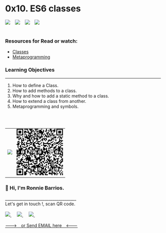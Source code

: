 # 0x10. ES6 classes
<!-- badges section with https://img.shields.io/ -->

<span>
  <img src="https://img.shields.io/badge/Specialization-webstack--backend-teal"/>
</span>
&nbsp;&nbsp;

<span>
  <img src="https://img.shields.io/badge/Training-Holberton-red"/>
</span>
&nbsp;&nbsp;

<span>
  <img src="https://img.shields.io/badge/Cohort%20%23-13-yellowgreen"/>
</span>
&nbsp;&nbsp;

<span>
  <img src="https://img.shields.io/badge/Directory-0x10--ES6__classes-blue"/>
</span>
<br>
<br>


### Resources for Read or watch:

* [Classes](https://intranet.hbtn.io/rltoken/C7olHTRPCaiklNo2GRAn_w)  
* [Metaprogramming](https://intranet.hbtn.io/rltoken/ovRM79Xgaurxta1j-DpEng)  

### Learning Objectives  
---
1. How to define a Class.  
2. How to add methods to a class.  
3. Why and how to add a static method to a class.  
4. How to extend a class from another.  
5. Metaprogramming and symbols.  


<!-- Social networks section -->

<br>
<br>
<table>
  <tr>
    <td>
      <img
        src="https://avatars.githubusercontent.com/u/65184918?v=4"
        width="150px"
      />
    </td>
    <td>
      <img
        src="https://github.com/ronniebm/holbertonschool-web_front_end/blob/master/qr-code.png"
        width="150px"
      />
    </td>
  </tr>
</table>

<h3>
  <b>👋 Hi, I'm Ronnie Barrios.
  </b>
</h3>
____________________________________
<br>
Let's get in touch !, scan QR code.
<br><br>

<a href="https://twitter.com/ronniealberto">
  <img 
    src="https://pics.freeicons.io/uploads/icons/png/20422544081555590088-512.png"
    width="30px"
  />
</a>
&emsp;

<a href="https://www.linkedin.com/in/ronniebm/">
  <img 
    src="https://pics.freeicons.io/uploads/icons/png/15792152941556105325-512.png"
    width="30px"
  />
</a>
&emsp;

<a href="https://github.com/ronniebm/">
  <img 
    src="https://pics.freeicons.io/uploads/icons/png/13702699181561032680-512.png"
    width="30px"
  />
</a>
&emsp;
<br>
<a href="mailto:ronnie.coding@gmail.com?subject=Let's do a meet ! &amp;body=Hi Ronnie, %0D%0A%0D%0A I've check your Github profile, i would like to contact you.%0D%0A%0D%0A Att,%0D%0A------------------------%0D%0A***your sign*** &amp;">
<br>
--->&emsp;or Send EMAIL here&emsp;<---
</a>